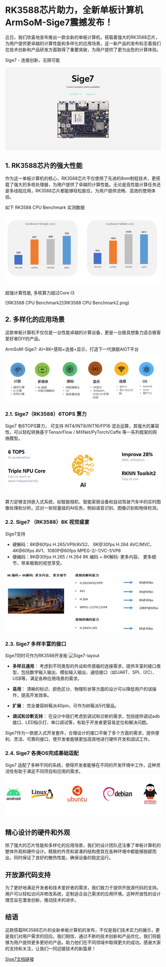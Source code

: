# RK3588芯片助力，全新单板计算机ArmSoM-Sige7震撼发布！

近日，我们欣喜地宣布推出一款全新的单板计算机，搭载着强大的RK3588芯片，为用户提供更卓越的计算性能和多样化的应用场景。这一新产品的发布标志着我们在技术创新和产品研发方面取得了重要突破，为用户提供了更为出色的计算体验。

Sige7 - 连接创新，无限可能

![sige7](https://github.com/ArmSoM/Embedded-Technology-Blog/blob/main/image/sige7/sige7.png)

## 1. RK3588芯片的强大性能

作为这一单板计算机的核心，RK3588芯片不仅使用了先进的8nm制程技术，更搭载了强大的多核处理器，为用户提供了卓越的计算性能。无论是高性能计算任务还是多线程应用，RK3588芯片都能够轻松胜任，为用户提供流畅、高效的使用体验。

如下 RK3588 CPU Benchmark 实测数据

![RK3588 CPU Benchmark](https://github.com/ArmSoM/Embedded-Technology-Blog/blob/main/image/sige7/RK3588%20CPU%20Benchmark.png)

超强计算性能, 多核算力超过Core I3

![RK3588 CPU Benchmark2](RK3588 CPU Benchmark2.png)

## 2. 多样化的应用场景

这款单板计算机不仅仅是一台性能卓越的计算设备，更是一台极具想象力适合极客爱好者DIY的产品。

ArmSoM-Sige7: AI+8K+感知+连接+显示，打造下一代旗舰AIOT平台

![Sige7-AIOT](https://github.com/ArmSoM/Embedded-Technology-Blog/blob/main/image/sige7/Sige7-AIOT.png)

### 2.1. Sige7（RK3588）6TOPS 算力

Sige7 有6TOPS算力， 可支持 INT4/INT8/INT16/FP16 混合运算，其强大的兼容性，可以轻松转换基于TensorFlow / MXNet/PyTorch/Caffe 等一系列框架的网络模型。
![Sige7-RK3588-NPU](https://github.com/ArmSoM/Embedded-Technology-Blog/blob/main/image/sige7/Sige7-RK3588-NPU.png)

算力足够支持嵌入式系统，如智能相机、智能家居设备和自动驾驶汽车中的实时图像处理和分析。应对一些轻量级的AI任务，例如语音识别、图像识别和物体检测。

### 2.2. Sige7 （RK3588）8K 视觉盛宴

Sige7支持
* 硬解码：8K@60fps H.265/VP9/AVS2、 8K@30fps H.264 AVC/MVC、 4K@60fps AV1、1080P@60fps MPEG-2/-1/VC-1/VP8
* 硬编码：8K@30fps H.265 / H.264
8K 编码 +  8K解码:  更多内容， 更多细节，带来极致的视觉享受。

![Sige7 （RK3588）8K](https://github.com/ArmSoM/Embedded-Technology-Blog/blob/main/image/sige7/Sige7-8K.png)

### 2.3. Sige7 多样丰富的接口

Sige7同时可作为RK3588开发板
![Sige7-layout](https://github.com/ArmSoM/Embedded-Technology-Blog/blob/main/image/sige7/Sige7-layout.png)
* **多样且通用**： 考虑到不同类型的外设和传感器的连接需求，提供丰富的接口类型，包括数字输入输出、模拟输入输出、通信接口（如UART、SPI、I2C）、USB等，满足各种应用场景的需求。

* **易用**： 清晰的标识、颜色区分、物理形状等方面的设计可以降低用户的误操作，提高开发效率。

* **扩展**： 完全兼容树莓派40pin，可作为树莓派5代替品。

* **调试和诊断支持**： 在设计中我们考虑到调试和诊断的需求，包括提供调试adb接口、LED指示灯、串口调试等，有助于开发者更容易定位和解决问题。

Sige7作为一款嵌入式开发套件，合理设计的接口平衡了多个方面的需求，提供便利、灵活、可靠的接口，使开发者能够更加高效地进行硬件开发和调试工作。

### 2.4. Sige7 各类OS完成基础适配

Sige7 适配了多种不同的系统，使得开发者能够在不同的开发环境中工作，这种灵活性有助于满足不同项目和应用的需求。
![Sige7-OS](https://github.com/ArmSoM/Embedded-Technology-Blog/blob/main/image/sige7/Sige7-OS.png)


## 精心设计的硬件和外观

除了强大的芯片性能和多样化的应用场景，我们的设计团队还注重了单板计算机的整体外观和硬件设计。精致的外壳和紧凑的结构使其在各种环境中都能够脱颖而出，同时保证了良好的散热性能，确保设备的稳定运行。

## 开放源代码支持

为了更好地满足开发者和技术爱好者的需求，我们致力于提供开放源代码的支持。用户可以轻松访问并修改系统，定制适合自己需求的应用环境。这种开放性的设计理念旨在激发创新，推动技术的进步。

## 结语

这款搭载RK3588芯片的全新单板计算机的发布，不仅是我们技术实力的展示，更是我们对用户需求的回应。我们相信，通过不断的技术创新和产品优化，我们将能够为用户提供更多更好的产品，助力他们在不同领域中取得更大的成功。感谢大家的支持和关注，让我们一同迎接技术的新篇章！

[Sige7文档链接](https://docs.armsom.org/zh/docs/category/sige7-1)